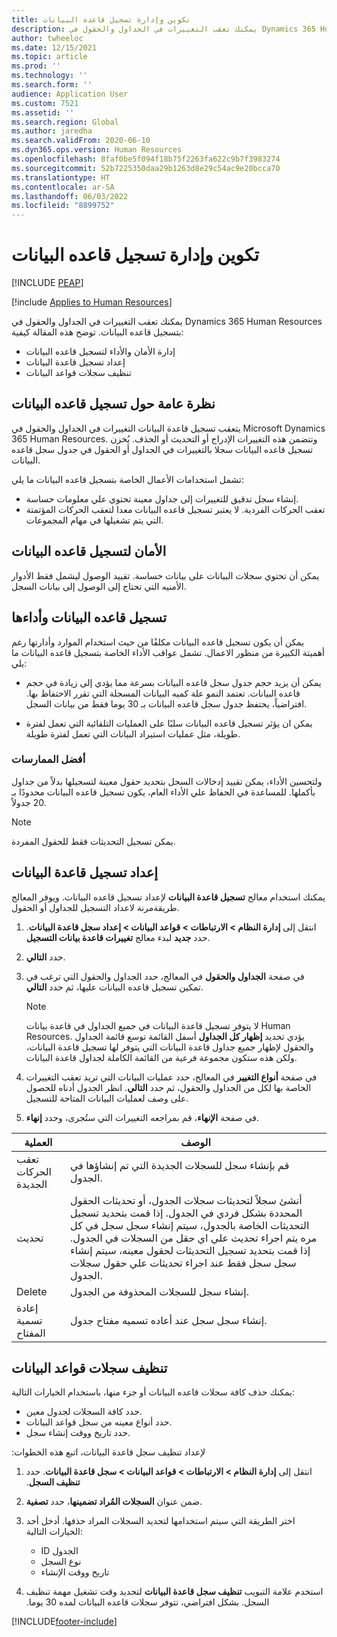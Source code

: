 ```yaml
---
title: تكوين وإدارة تسجيل قاعده البيانات
description: يمكنك تعقب التغييرات في الجداول والحقول في Dynamics 365 Human Resources بتسجيل قاعده البيانات.
author: twheeloc
ms.date: 12/15/2021
ms.topic: article
ms.prod: ''
ms.technology: ''
ms.search.form: ''
audience: Application User
ms.custom: 7521
ms.assetid: ''
ms.search.region: Global
ms.author: jaredha
ms.search.validFrom: 2020-06-10
ms.dyn365.ops.version: Human Resources
ms.openlocfilehash: 8faf0be5f094f18b75f2263fa622c9b7f3983274
ms.sourcegitcommit: 52b7225350daa29b1263d8e29c54ac9e20bcca70
ms.translationtype: HT
ms.contentlocale: ar-SA
ms.lasthandoff: 06/03/2022
ms.locfileid: "8899752"
---
```

# <a name="configure-and-manage-database-logging"></a>تكوين وإدارة تسجيل قاعده البيانات


[!INCLUDE [PEAP](../includes/peap-2.md)]

[!include [Applies to Human Resources](../includes/applies-to-hr.md)]

يمكنك تعقب التغييرات في الجداول والحقول في Dynamics 365 Human Resources بتسجيل قاعده البيانات. توضح هذه المقالة كيفية:

- إدارة الأمان والأداء لتسجيل قاعده البيانات
- إعداد تسجيل قاعدة البيانات
- تنظيف سجلات قواعد البيانات

## <a name="overview-of-database-logging"></a>نظرة عامة حول تسجيل قاعده البيانات

يتعقب تسجيل قاعدة البيانات التغييرات في الجداول والحقول في Microsoft Dynamics 365 Human Resources. وتتضمن هذه التغييرات الإدراج أو التحديث أو الحذف. يُخزن تسجيل قاعده البيانات سجلا بالتغييرات في الجداول أو الحقول في جدول سجل قاعده البيانات.

تشمل استخدامات الأعمال الخاصة بتسجيل قاعده البيانات ما يلي:

- إنشاء سجل تدقيق للتغييرات إلى جداول معينة تحتوي علي معلومات حساسة.
- تعقب الحركات الفردية. لا يعتبر تسجيل قاعده البيانات معدا لتعقب الحركات المؤتمتة التي يتم تشغيلها في مهام المجموعات.

## <a name="security-for-database-logging"></a>الأمان لتسجيل قاعده البيانات

يمكن أن تحتوي سجلات البيانات على بيانات حساسة. تقييد الوصول ليشمل فقط الأدوار الأمنيه التي تحتاج إلى الوصول إلى بيانات السجل.

## <a name="database-logging-and-performance"></a>تسجيل قاعده البيانات وأداءها

يمكن أن يكون تسجيل قاعده البيانات مكلفًا من حيث استخدام الموارد وأدارتها رغم أهميتة الكبيرة من منظور الاعمال. تشمل عواقب الأداء الخاصة بتسجيل قاعده البيانات ما يلي:

- يمكن أن يزيد حجم جدول سجل قاعده البيانات بسرعة مما يؤدي إلى زيادة في حجم قاعده البيانات. تعتمد النمو علة كميه البيانات المسجلة التي تقرر الاحتفاظ بها. افتراضياً، يحتفظ جدول سجل قاعده البيانات بـ 30 يوما فقط من بيانات السجل. 

- يمكن ان يؤثر تسجيل قاعده البيانات سلبًا على العمليات التلقائية التي تعمل لفترة طويلة‬، مثل عمليات استيراد البيانات التي تعمل لفترة طويلة‬.

### <a name="best-practices"></a>أفضل الممارسات

ولتحسين الأداء، يمكن تقييد إدخالات السجل بتحديد حقول معينة لتسجيلها بدلاً من جداول بأكملها. للمساعدة في الحفاظ علي الأداء العام، يكون تسجيل قاعده البيانات محدودًا بـ 20 جدولاً.

> [!NOTE]
> يمكن تسجيل التحديثات فقط للحقول المفردة.

## <a name="set-up-database-logging"></a>إعداد تسجيل قاعدة البيانات

يمكنك استخدام معالج **تسجيل قاعدة البيانات** لإعداد تسجيل قاعده البيانات. ويوفر المعالج طريقةمرنة لاعداد التسجيل للجداول أو الحقول.

1. انتقل إلى **إدارة النظام > الارتباطات > قواعد البيانات > إعداد سجل قاعدة البيانات**. حدد **جديد** لبدء معالج **تغييرات قاعدة بيانات التسجيل**.
2. حدد **التالي**. 
3. في صفحة **الجداول والحقول** في المعالج، حدد الجداول والحقول التي ترغب في تمكين تسجيل قاعده البيانات عليها، ثم حدد **التالي**.

   > [!Note]
   > لا يتوفر تسجيل قاعدة البيانات في جميع الجداول في قاعدة بيانات Human Resources. يؤدي تحديد **إظهار كل الجداول** أسفل القائمة توسع قائمة الجداول والحقول لإظهار جميع جداول قاعدة البيانات التي يتوفر لها تسجيل قاعدة البيانات، ولكن هذه ستكون مجموعة فرعية من القائمة الكاملة لجداول قاعدة البيانات.

4. في صفحة **أنواع التغيير** في المعالج، حدد عمليات البيانات التي تريد تعقب التغييرات الخاصة بها لكل من الجداول والحقول، ثم حدد **التالي**. انظر الجدول أدناه للحصول على وصف لعمليات البيانات المتاحة للتسجيل.
5. في صفحة **الإنهاء**، قم بمراجعه التغييرات التي ستُجرى، وحدد **إنهاء**.

| العملية | الوصف |
| -- | -- |
| تعقب الحركات الجديدة | قم بإنشاء سجل للسجلات الجديدة التي تم إنشاؤها في الجدول. |
| تحديث | أنشئ سجلاً لتحديثات سجلات الجدول، أو تحديثات الحقول المحددة بشكل فردي في الجدول. إذا قمت بتحديد تسجيل التحديثات الخاصة بالجدول، سيتم إنشاء سجل سجل في كل مره يتم اجراء تحديث علي اي حقل من السجلات في الجدول. إذا قمت بتحديد تسجيل التحديثات لحقول معينه، سيتم إنشاء سجل سجل فقط عند اجراء تحديثات علي حقول سجلات الجدول. |
| Delete | إنشاء سجل للسجلات المحذوفة من الجدول. |
| إعادة تسمية المفتاح | إنشاء سجل سجل عند أعاده تسميه مفتاح جدول. |


## <a name="clean-up-database-logs"></a>تنظيف سجلات قواعد البيانات

يمكنك حذف كافة سجلات قاعده البيانات أو جزء منها، باستخدام الخيارات التالية:

- حدد كافة السجلات لجدول معين.
- حدد أنواع معينه من سجل قواعد البيانات.
- حدد تاريخ ووقت إنشاء سجل.

لإعداد ‏‫تنظيف سجل قاعدة البيانات، اتبع هذه الخطوات: 

1. انتقل إلى **إدارة النظام > الارتباطات > قواعد البيانات > سجل قاعدة البيانات**. حدد **‏‫تنظيف السجل**.
2. ضمن عنوان **السجلات المُراد تضمينها**، حدد **تصفية**.
3. اختر الطريقة التي سيتم استخدامها لتحديد السجلات المراد حذفها. أدخل أحد الخيارات التالية:

   - ID الجدول
   - نوع السجل
   - تاريخ  ووقت الإنشاء

4. استخدم علامة التبويب **‏‫تنظيف سجل قاعدة البيانات** لتحديد وقت تشغيل مهمة تنظيف السجل. بشكل افتراضي، تتوفر سجلات قاعده البيانات لمده 30 يوما.


[!INCLUDE[footer-include](../includes/footer-banner.md)]
